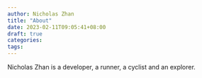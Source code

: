 ```yaml
---
author: Nicholas Zhan
title: "About"
date: 2023-02-11T09:05:41+08:00
draft: true
categories:
tags:
---
```


Nicholas Zhan is a developer, a runner, a cyclist and an explorer.
